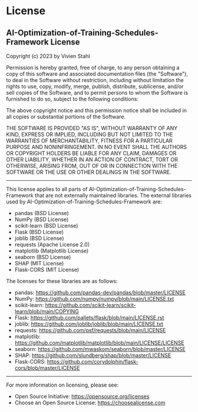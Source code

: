 # License

## AI-Optimization-of-Training-Schedules-Framework License

Copyright (c) 2023 by Vivien Stahl

Permission is hereby granted, free of charge, to any person obtaining a copy of this software and associated documentation files (the "Software"), to deal in the Software without restriction, including without limitation the rights to use, copy, modify, merge, publish, distribute, sublicense, and/or sell copies of the Software, and to permit persons to whom the Software is furnished to do so, subject to the following conditions:

The above copyright notice and this permission notice shall be included in all copies or substantial portions of the Software.

THE SOFTWARE IS PROVIDED "AS IS", WITHOUT WARRANTY OF ANY KIND, EXPRESS OR IMPLIED, INCLUDING BUT NOT LIMITED TO THE WARRANTIES OF MERCHANTABILITY, FITNESS FOR A PARTICULAR PURPOSE AND NONINFRINGEMENT. IN NO EVENT SHALL THE AUTHORS OR COPYRIGHT HOLDERS BE LIABLE FOR ANY CLAIM, DAMAGES OR OTHER LIABILITY, WHETHER IN AN ACTION OF CONTRACT, TORT OR OTHERWISE, ARISING FROM, OUT OF OR IN CONNECTION WITH THE SOFTWARE OR THE USE OR OTHER DEALINGS IN THE SOFTWARE.

---
This license applies to all parts of AI-Optimization-of-Training-Schedules-Framework that are not externally maintained libraries. The external libraries used by AI-Optimization-of-Training-Schedules-Framework are:

- pandas (BSD License)
- NumPy (BSD License)
- scikit-learn (BSD License)
- Flask (BSD License)
- joblib (BSD License)
- requests (Apache License 2.0)
- matplotlib (Matplotlib License)
- seaborn (BSD License)
- SHAP (MIT License)
- Flask-CORS (MIT License)

The licenses for these libraries are as follows:

- pandas: https://github.com/pandas-dev/pandas/blob/master/LICENSE
- NumPy: https://github.com/numpy/numpy/blob/main/LICENSE.txt
- scikit-learn: https://github.com/scikit-learn/scikit-learn/blob/main/COPYING
- Flask: https://github.com/pallets/flask/blob/main/LICENSE.rst
- joblib: https://github.com/joblib/joblib/blob/main/LICENSE.txt
- requests: https://github.com/psf/requests/blob/main/LICENSE
- matplotlib: https://github.com/matplotlib/matplotlib/blob/main/LICENSE/LICENSE
- seaborn: https://github.com/mwaskom/seaborn/blob/master/LICENSE
- SHAP: https://github.com/slundberg/shap/blob/master/LICENSE
- Flask-CORS: https://github.com/corydolphin/flask-cors/blob/master/LICENSE

---

For more information on licensing, please see:

- Open Source Initiative: https://opensource.org/licenses
- Choose an Open Source License: https://choosealicense.com
